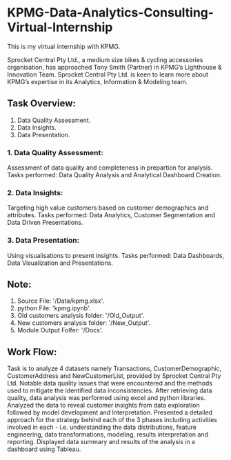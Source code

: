 # KPMG-Data-Analytics-Consulting-Virtual-Internship
This is my virtual internship with KPMG.

Sprocket Central Pty Ltd., a medium size bikes & cycling accessories organisation, has approached Tony Smith (Partner) in KPMG’s Lighthouse & Innovation Team. Sprocket Central Pty Ltd. is keen to learn more about KPMG’s expertise in its Analytics, Information & Modeling team.

## Task Overview:
  1. Data Quality Assessment.
  2. Data Insights.
  3. Data Presentation.
  
### 1. Data Quality Assessment:

Assessment of data quality and completeness in prepartion for analysis.
Tasks performed: Data Quality Analysis and Analytical Dashboard Creation.

### 2. Data Insights:

Targeting high value customers based on customer demographics and attributes.
Tasks performed: Data Analytics, Customer Segmentation and Data Driven Presentations.

### 3. Data Presentation:

Using visualisations to present insights.
Tasks performed: Data Dashboards, Data Visualization and Presentations.

## Note:
  1. Source File: '/Data/kpmg.xlsx'.
  2. python File: 'kpmg.ipynb'.
  3. Old customers analysis folder: '/Old_Output'.
  4. New customers analysis folder: '/New_Output'.
  5. Module Output Folfer: '/Docs'.
  
  ## Work Flow:
  
  Task is to analyze 4 datasets namely Transactions, CustomerDemographic, CustomerAddress and NewCustomerList, provided by Sprocket Central Pty Ltd. Notable data     quality issues that were encountered and the methods used to mitigate the identified data inconsistencies. After retrieving data quality, data analysis was performed using excel and python libraries. Analyzed the data to reveal customer insights from data exploration followed by model development and Interpretation. Presented a detailed approach for the strategy behind each of the 3 phases including activities involved in each - i.e. understanding the data distributions, feature engineering, data transformations, modeling, results interpretation and reporting. Displayed data summary and results of the analysis in a dashboard using Tableau.
